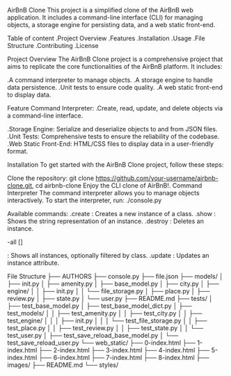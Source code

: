 AirBnB Clone
This project is a simplified clone of the AirBnB web application. It includes a command-line interface (CLI) for managing objects, a storage engine for persisting data, and a web static front-end.

Table of content
.Project Overview .Features .Installation .Usage .File Structure .Contributing .License

Project Overview
The AirBnB Clone project is a comprehensive project that aims to replicate the core functionalities of the AirBnB platform. It includes:

.A command interpreter to manage objects. .A storage engine to handle data persistence. .Unit tests to ensure code quality. .A web static front-end to display data.

Feature Command Interpreter:
.Create, read, update, and delete objects via a command-line interface.

.Storage Engine: Serialize and deserialize objects to and from JSON files. .Unit Tests: Comprehensive tests to ensure the reliability of the codebase. .Web Static Front-End: HTML/CSS files to display data in a user-friendly format.

Installation
To get started with the AirBnB Clone project, follow these steps:

Clone the repository: git clone https://github.com/your-username/airbnb-clone.git, cd airbnb-clone
Enjoy the CLI clone of AirBnB!.
Command Interpreter
The command interpreter allows you to manage objects interactively. To start the interpreter, run: ./console.py

Available commands:
.create : Creates a new instance of a class. .show : Shows the string representation of an instance. .destroy : Deletes an instance.

-all []

: Shows all instances, optionally filtered by class. .update : Updates an instance attribute.

File Structure
├── AUTHORS ├── console.py ├── file.json ├── models/ │ ├── init.py │ ├── amenity.py │ ├── base_model.py │ ├── city.py │ ├── engine/ │ │ ├── init.py │ │ └── file_storage.py │ ├── place.py │ ├── review.py │ ├── state.py │ └── user.py ├── README.md ├── tests/ │ ├── test_base_model.py │ ├── test_base_model_dict.py │ ├── test_models/ │ │ ├── test_amenity.py │ │ ├── test_city.py │ │ ├── test_engine/ │ │ │ ├── init.py │ │ │ └── test_file_storage.py │ │ ├── test_place.py │ │ ├── test_review.py │ │ ├── test_state.py │ │ └── test_user.py │ ├── test_save_reload_base_model.py │ └── test_save_reload_user.py └── web_static/ ├── 0-index.html ├── 1-index.html ├── 2-index.html ├── 3-index.html ├── 4-index.html ├── 5-index.html ├── 6-index.html ├── 7-index.html ├── 8-index.html ├── images/ ├── README.md └── styles/
